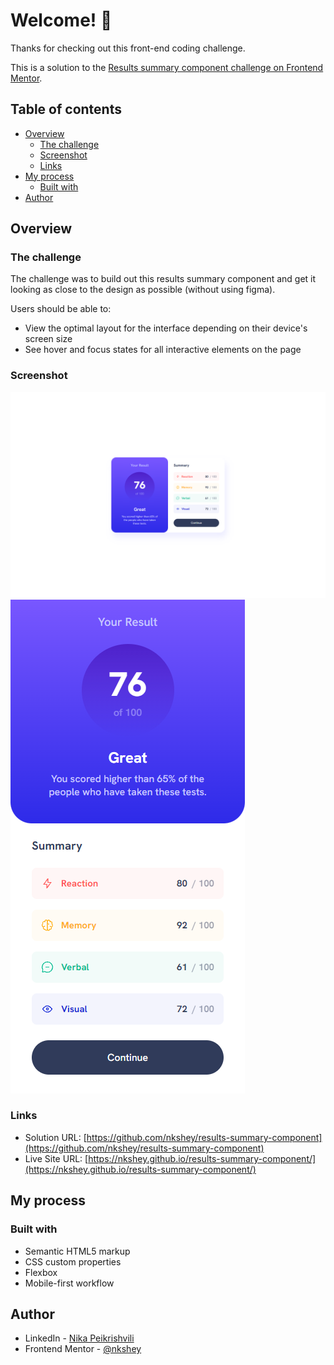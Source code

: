 # Welcome! 👋

Thanks for checking out this front-end coding challenge.

This is a solution to the [Results summary component challenge on Frontend Mentor](https://www.frontendmentor.io/challenges/results-summary-component-CE_K6s0maV).

## Table of contents

-  [Overview](#overview)
   -  [The challenge](#the-challenge)
   -  [Screenshot](#screenshot)
   -  [Links](#links)
-  [My process](#my-process)
   -  [Built with](#built-with)
-  [Author](#author)

## Overview

### The challenge

The challenge was to build out this results summary component and get it looking as close to the design as possible (without using figma).

Users should be able to:

-  View the optimal layout for the interface depending on their device's screen size
-  See hover and focus states for all interactive elements on the page

### Screenshot

![Desktop design](./design/screenshot.png)
![Mobile design](./design/screenshot-mobile.png)

### Links

-  Solution URL: [https://github.com/nkshey/results-summary-component](https://github.com/nkshey/results-summary-component)
-  Live Site URL: [https://nkshey.github.io/results-summary-component/](https://nkshey.github.io/results-summary-component/)

## My process

### Built with

-  Semantic HTML5 markup
-  CSS custom properties
-  Flexbox
-  Mobile-first workflow

## Author

-  LinkedIn - [Nika Peikrishvili](https://www.linkedin.com/in/nikapeikrishvili/)
-  Frontend Mentor - [@nkshey](https://www.frontendmentor.io/profile/nkshey)
